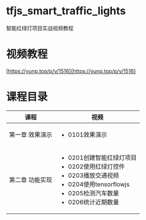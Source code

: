 # tfjs_smart_traffic_lights
智能红绿灯项目实战视频教程 

# 视频教程 

[https://yunp.top/p/v/1516](https://yunp.top/p/v/1516)


# 课程目录  

| 课程 | 视频 |
| --- | --- |
| 第一章 效果演示 | <ul><li>0101效果演示</li></ul> |
| 第二章 功能实现 | <ul><li>0201创建智能红绿灯项目</li><li>0202使用红绿灯控件</li><li>0203播放交通视频</li><li>0204使用tensorflowjs</li><li>0205检测汽车数量</li><li>0206统计近期数量</li></ul> |

